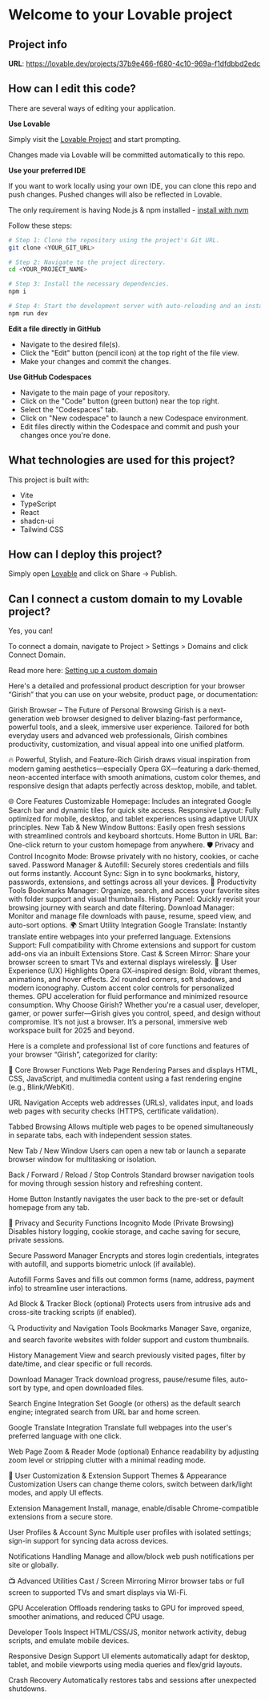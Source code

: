 # Welcome to your Lovable project

## Project info

**URL**: https://lovable.dev/projects/37b9e466-f680-4c10-969a-f1dfdbbd2edc

## How can I edit this code?

There are several ways of editing your application.

**Use Lovable**

Simply visit the [Lovable Project](https://lovable.dev/projects/37b9e466-f680-4c10-969a-f1dfdbbd2edc) and start prompting.

Changes made via Lovable will be committed automatically to this repo.

**Use your preferred IDE**

If you want to work locally using your own IDE, you can clone this repo and push changes. Pushed changes will also be reflected in Lovable.

The only requirement is having Node.js & npm installed - [install with nvm](https://github.com/nvm-sh/nvm#installing-and-updating)

Follow these steps:

```sh
# Step 1: Clone the repository using the project's Git URL.
git clone <YOUR_GIT_URL>

# Step 2: Navigate to the project directory.
cd <YOUR_PROJECT_NAME>

# Step 3: Install the necessary dependencies.
npm i

# Step 4: Start the development server with auto-reloading and an instant preview.
npm run dev
```

**Edit a file directly in GitHub**

- Navigate to the desired file(s).
- Click the "Edit" button (pencil icon) at the top right of the file view.
- Make your changes and commit the changes.

**Use GitHub Codespaces**

- Navigate to the main page of your repository.
- Click on the "Code" button (green button) near the top right.
- Select the "Codespaces" tab.
- Click on "New codespace" to launch a new Codespace environment.
- Edit files directly within the Codespace and commit and push your changes once you're done.

## What technologies are used for this project?

This project is built with:

- Vite
- TypeScript
- React
- shadcn-ui
- Tailwind CSS

## How can I deploy this project?

Simply open [Lovable](https://lovable.dev/projects/37b9e466-f680-4c10-969a-f1dfdbbd2edc) and click on Share -> Publish.

## Can I connect a custom domain to my Lovable project?

Yes, you can!

To connect a domain, navigate to Project > Settings > Domains and click Connect Domain.

Read more here: [Setting up a custom domain](https://docs.lovable.dev/tips-tricks/custom-domain#step-by-step-guide)

Here's a detailed and professional product description for your browser “Girish” that you can use on your website, product page, or documentation:

Girish Browser – The Future of Personal Browsing
Girish is a next-generation web browser designed to deliver blazing-fast performance, powerful tools, and a sleek, immersive user experience. Tailored for both everyday users and advanced web professionals, Girish combines productivity, customization, and visual appeal into one unified platform.

🔥 Powerful, Stylish, and Feature-Rich
Girish draws visual inspiration from modern gaming aesthetics—especially Opera GX—featuring a dark-themed, neon-accented interface with smooth animations, custom color themes, and responsive design that adapts perfectly across desktop, mobile, and tablet.

🌐 Core Features
Customizable Homepage: Includes an integrated Google Search bar and dynamic tiles for quick site access.
Responsive Layout: Fully optimized for mobile, desktop, and tablet experiences using adaptive UI/UX principles.
New Tab & New Window Buttons: Easily open fresh sessions with streamlined controls and keyboard shortcuts.
Home Button in URL Bar: One-click return to your custom homepage from anywhere.
🛡️ Privacy and Control
Incognito Mode: Browse privately with no history, cookies, or cache saved.
Password Manager & Autofill: Securely stores credentials and fills out forms instantly.
Account Sync: Sign in to sync bookmarks, history, passwords, extensions, and settings across all your devices.
📁 Productivity Tools
Bookmarks Manager: Organize, search, and access your favorite sites with folder support and visual thumbnails.
History Panel: Quickly revisit your browsing journey with search and date filtering.
Download Manager: Monitor and manage file downloads with pause, resume, speed view, and auto-sort options.
🌍 Smart Utility Integration
Google Translate: Instantly translate entire webpages into your preferred language.
Extensions Support: Full compatibility with Chrome extensions and support for custom add-ons via an inbuilt Extensions Store.
Cast & Screen Mirror: Share your browser screen to smart TVs and external displays wirelessly.
🎯 User Experience (UX) Highlights
Opera GX–inspired design: Bold, vibrant themes, animations, and hover effects.
2xl rounded corners, soft shadows, and modern iconography.
Custom accent color controls for personalized themes.
GPU acceleration for fluid performance and minimized resource consumption.
Why Choose Girish?
Whether you're a casual user, developer, gamer, or power surfer—Girish gives you control, speed, and design without compromise. It’s not just a browser. It’s a personal, immersive web workspace built for 2025 and beyond.

Here is a complete and professional list of core functions and features of your browser “Girish”, categorized for clarity:

🔧 Core Browser Functions
Web Page Rendering Parses and displays HTML, CSS, JavaScript, and multimedia content using a fast rendering engine (e.g., Blink/WebKit).

URL Navigation Accepts web addresses (URLs), validates input, and loads web pages with security checks (HTTPS, certificate validation).

Tabbed Browsing Allows multiple web pages to be opened simultaneously in separate tabs, each with independent session states.

New Tab / New Window Users can open a new tab or launch a separate browser window for multitasking or isolation.

Back / Forward / Reload / Stop Controls Standard browser navigation tools for moving through session history and refreshing content.

Home Button Instantly navigates the user back to the pre-set or default homepage from any tab.

🔐 Privacy and Security Functions
Incognito Mode (Private Browsing) Disables history logging, cookie storage, and cache saving for secure, private sessions.

Secure Password Manager Encrypts and stores login credentials, integrates with autofill, and supports biometric unlock (if available).

Autofill Forms Saves and fills out common forms (name, address, payment info) to streamline user interactions.

Ad Block & Tracker Block (optional) Protects users from intrusive ads and cross-site tracking scripts (if enabled).

🔍 Productivity and Navigation Tools
Bookmarks Manager Save, organize, and search favorite websites with folder support and custom thumbnails.

History Management View and search previously visited pages, filter by date/time, and clear specific or full records.

Download Manager Track download progress, pause/resume files, auto-sort by type, and open downloaded files.

Search Engine Integration Set Google (or others) as the default search engine; integrated search from URL bar and home screen.

Google Translate Integration Translate full webpages into the user's preferred language with one click.

Web Page Zoom & Reader Mode (optional) Enhance readability by adjusting zoom level or stripping clutter with a minimal reading mode.

🎯 User Customization & Extension Support
Themes & Appearance Customization Users can change theme colors, switch between dark/light modes, and apply UI effects.

Extension Management Install, manage, enable/disable Chrome-compatible extensions from a secure store.

User Profiles & Account Sync Multiple user profiles with isolated settings; sign-in support for syncing data across devices.

Notifications Handling Manage and allow/block web push notifications per site or globally.

📺 Advanced Utilities
Cast / Screen Mirroring Mirror browser tabs or full screen to supported TVs and smart displays via Wi-Fi.

GPU Acceleration Offloads rendering tasks to GPU for improved speed, smoother animations, and reduced CPU usage.

Developer Tools Inspect HTML/CSS/JS, monitor network activity, debug scripts, and emulate mobile devices.

Responsive Design Support UI elements automatically adapt for desktop, tablet, and mobile viewports using media queries and flex/grid layouts.

Crash Recovery Automatically restores tabs and sessions after unexpected shutdowns.
